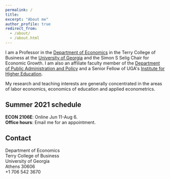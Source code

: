 ```yaml
---
permalink: /
title:
excerpt: "About me"
author_profile: true
redirect_from: 
  - /about/
  - /about.html
---
```


I am a Professor in the [Department of Economics](https://https://www.terry.uga.edu/economics/index.php) in the Terry College of Business at the [University of Georgia](https://www.uga.edu/) and the Simon S Selig Chair for Economic Growth. I am also an affiliate faculty member of the [Department of Public Administration and Policy](https://spia.uga.edu/departments-centers/padp/) and a Senior Fellow of UGA's [Institute for Higher Education](https://ihe.uga.edu/).

My research and teaching interests are generally concentrated in the areas of labor economics, economics of education and applied econometrics.

## Summer 2021 schedule

**ECON 2106E**: Online Jun 11-Aug 6.\
**Office hours**: Email me for an appointment.

## Contact

Department of Economics\
Terry College of Business\
University of Georgia\
Athens 30606\
+1 706 542 3670
